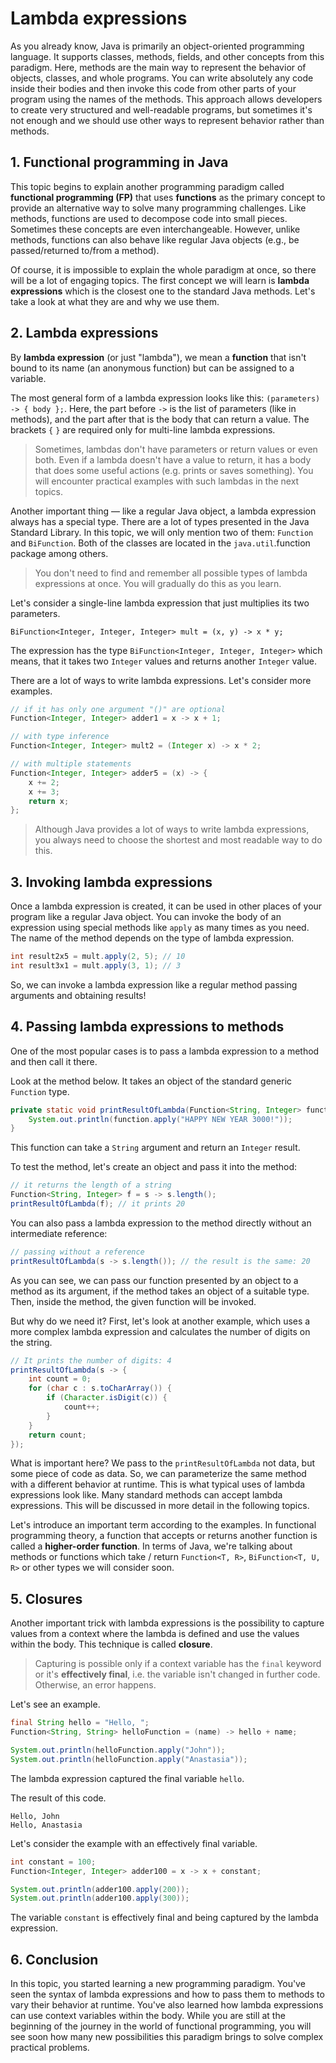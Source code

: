 # Lambda expressions

As you already know, Java is primarily an object-oriented programming language. It supports classes, methods, fields, and other concepts from this paradigm. Here, methods are the main way to represent the behavior of objects, classes, and whole programs. You can write absolutely any code inside their bodies and then invoke this code from other parts of your program using the names of the methods. This approach allows developers to create very structured and well-readable programs, but sometimes it's not enough and we should use other ways to represent behavior rather than methods.

## 1. Functional programming in Java

This topic begins to explain another programming paradigm called **functional programming (FP)** that uses **functions** as the primary concept to provide an alternative way to solve many programming challenges. Like methods, functions are used to decompose code into small pieces. Sometimes these concepts are even interchangeable. However, unlike methods, functions can also behave like regular Java objects (e.g., be passed/returned to/from a method).

Of course, it is impossible to explain the whole paradigm at once, so there will be a lot of engaging topics. The first concept we will learn is **lambda expressions** which is the closest one to the standard Java methods. Let's take a look at what they are and why we use them.

## 2. Lambda expressions

By **lambda expression** (or just "lambda"), we mean a **function** that isn't bound to its name (an anonymous function) but can be assigned to a variable.

The most general form of a lambda expression looks like this: `(parameters) -> { body };`. Here, the part before `->` is the list of parameters (like in methods), and the part after that is the body that can return a value. The brackets `{` `}` are required only for multi-line lambda expressions.

> Sometimes, lambdas don't have parameters or return values or even both. Even if a lambda doesn't have a value to return, it has a body that does some useful actions (e.g. prints or saves something). You will encounter practical examples with such lambdas in the next topics.

Another important thing — like a regular Java object, a lambda expression always has a special type. There are a lot of types presented in the Java Standard Library. In this topic, we will only mention two of them: `Function` and `BiFunction`. Both of the classes are located in the `java.util`.function package among others.

> You don't need to find and remember all possible types of lambda expressions at once. You will gradually do this as you learn.

Let's consider a single-line lambda expression that just multiplies its two parameters.

    BiFunction<Integer, Integer, Integer> mult = (x, y) -> x * y;

The expression has the type `BiFunction<Integer, Integer, Integer>` which means, that it takes two `Integer` values and returns another `Integer` value.

There are a lot of ways to write lambda expressions. Let's consider more examples.
```java
// if it has only one argument "()" are optional
Function<Integer, Integer> adder1 = x -> x + 1;

// with type inference
Function<Integer, Integer> mult2 = (Integer x) -> x * 2;

// with multiple statements
Function<Integer, Integer> adder5 = (x) -> {
    x += 2;
    x += 3;
    return x;
};
```

> Although Java provides a lot of ways to write lambda expressions, you always need to choose the shortest and most readable way to do this.

## 3. Invoking lambda expressions

Once a lambda expression is created, it can be used in other places of your program like a regular Java object. You can invoke the body of an expression using special methods like `apply` as many times as you need. The name of the method depends on the type of lambda expression.
```java
int result2x5 = mult.apply(2, 5); // 10
int result3x1 = mult.apply(3, 1); // 3
```

So, we can invoke a lambda expression like a regular method passing arguments and obtaining results!

## 4. Passing lambda expressions to methods

One of the most popular cases is to pass a lambda expression to a method and then call it there.

Look at the method below. It takes an object of the standard generic `Function` type.
```java
private static void printResultOfLambda(Function<String, Integer> function) {
    System.out.println(function.apply("HAPPY NEW YEAR 3000!"));
}
```

This function can take a `String` argument and return an `Integer` result.

To test the method, let's create an object and pass it into the method:
```java
// it returns the length of a string
Function<String, Integer> f = s -> s.length();
printResultOfLambda(f); // it prints 20
```

You can also pass a lambda expression to the method directly without an intermediate reference:
```java
// passing without a reference
printResultOfLambda(s -> s.length()); // the result is the same: 20
```

As you can see, we can pass our function presented by an object to a method as its argument, if the method takes an object of a suitable type. Then, inside the method, the given function will be invoked.

But why do we need it? First, let's look at another example, which uses a more complex lambda expression and calculates the number of digits on the string.
```java
// It prints the number of digits: 4
printResultOfLambda(s -> {
    int count = 0;
    for (char c : s.toCharArray()) {
        if (Character.isDigit(c)) {
            count++;
        }
    }
    return count;
});
```

What is important here? We pass to the `printResultOfLambda` not data, but some piece of code as data. So, we can parameterize the same method with a different behavior at runtime. This is what typical uses of lambda expressions look like. Many standard methods can accept lambda expressions. This will be discussed in more detail in the following topics.

Let's introduce an important term according to the examples. In functional programming theory, a function that accepts or returns another function is called a **higher-order function**. In terms of Java, we're talking about methods or functions which take / return `Function<T, R>`, `BiFunction<T, U, R>` or other types we will consider soon.

## 5. Closures

Another important trick with lambda expressions is the possibility to capture values from a context where the lambda is defined and use the values within the body. This technique is called **closure**.

> Capturing is possible only if a context variable has the `final` keyword or it's **effectively final**, i.e. the variable isn't changed in further code. Otherwise, an error happens.

Let's see an example.
```java
final String hello = "Hello, ";
Function<String, String> helloFunction = (name) -> hello + name;

System.out.println(helloFunction.apply("John"));
System.out.println(helloFunction.apply("Anastasia"));
```

The lambda expression captured the final variable `hello`.

The result of this code.
```
Hello, John
Hello, Anastasia
```

Let's consider the example with an effectively final variable.
```java
int constant = 100;
Function<Integer, Integer> adder100 = x -> x + constant;

System.out.println(adder100.apply(200));
System.out.println(adder100.apply(300));
```

The variable `constant` is effectively final and being captured by the lambda expression.

## 6. Conclusion

In this topic, you started learning a new programming paradigm. You've seen the syntax of lambda expressions and how to pass them to methods to vary their behavior at runtime. You've also learned how lambda expressions can use context variables within the body. While you are still at the beginning of the journey in the world of functional programming, you will see soon how many new possibilities this paradigm brings to solve complex practical problems.
